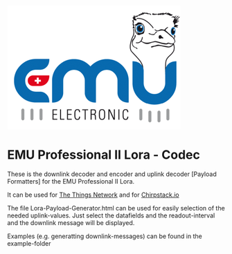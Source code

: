 [![EMU Electronic AG](images/emuag.png)](https://www.emuag.ch/)
# EMU Professional II Lora - Codec 

These is the downlink decoder and encoder and uplink decoder [Payload Formatters] for the EMU Professional II Lora.

It can be used for [The Things Network](https://www.thethingsindustries.com/) and for [Chirpstack.io](https://www.chirpstack.io/)

The file Lora-Payload-Generator.html can be used for easily selection of the needed uplink-values. Just select the datafields and the readout-interval and the downlink message will be displayed.

Examples (e.g. generatting downlink-messages) can be found in the example-folder

